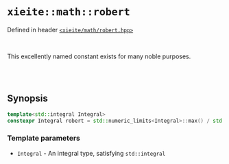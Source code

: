 # `xieite::math::robert`
Defined in header [`<xieite/math/robert.hpp>`](https://github.com/Eczbek/xieite/tree/main/include/xieite/math/robert.hpp)

<br/>

This excellently named constant exists for many noble purposes.

<br/><br/>

## Synopsis

```cpp
template<std::integral Integral>
constexpr Integral robert = std::numeric_limits<Integral>::max() / std::numbers::phi_v<long double>;
```
### Template parameters
- `Integral` - An integral type, satisfying `std::integral`
